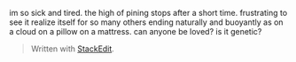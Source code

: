 
im so sick and tired. the high of pining stops after a short time.
frustrating to see it realize itself for so many others ending naturally and buoyantly as on a cloud on a pillow on a mattress. can anyone be loved? is it genetic? 
> Written with [StackEdit](https://stackedit.io/).
<!--stackedit_data:
eyJoaXN0b3J5IjpbLTE0NjExMTM3MThdfQ==
-->